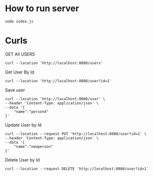 # How to run server
```
node index.js
```

# Curls
GET All USERS
```
curl --location 'http://localhost:8080/users'
```

Get User By Id
```
curl --location 'http://localhost:8080/user?id=1'
```

Save user
```
curl --location 'http://localhost:8080/user' \
--header 'Content-Type: application/json' \
--data '{
    "name":"person4"
}'
```

Update User by Id
```
curl --location --request PUT 'http://localhost:8080/user?id=1' \
--header 'Content-Type: application/json' \
--data '{
    "name":"newperson"
}'
```

Delete User by Id
```
curl --location --request DELETE 'http://localhost:8080/user?id=1'
```